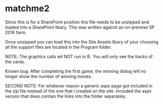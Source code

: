 # matchme2

Since this is for a SharePoint position this file needs to be unzipped and loaded into a SharePoint libary.  This was written against an on-premise SP 2016 farm.

Once unzipped you can load this into the Site Assets libary of your choosing all the support files are located in the Program folder.

NOTE;  The graphics calls wil NOT run in IE.  You will only see the backs of the cards.

Known bug:  After completing the first game, the winning dialog will no longer show the number of winning moves.

SECOND NOTE: For whatever reason a generic aspx page got included in the zip file instead of the one that I created on the site.  Included the aspx version that does contain the links into the folder separately.
